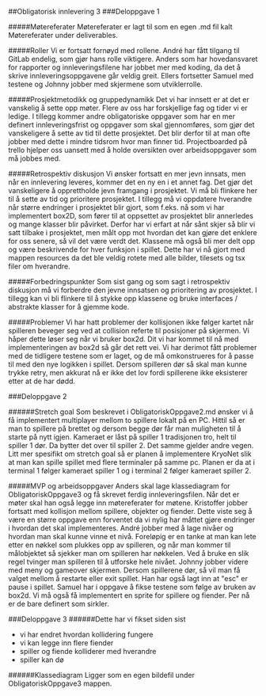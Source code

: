 ##Obligatorisk innlevering 3
###Deloppgave 1

#####Møtereferater
Møtereferater er lagt til som en egen .md fil kalt Møtereferater under deliverables.

#####Roller
Vi er fortsatt fornøyd med rollene. André har fått tilgang til GitLab endelig, som
gjør hans rolle viktigere. Anders som har hovedansvaret for rapporter og innleveringsfilene
har jobbet mer med koding, da det å skrive innleveringsoppgavene går veldig greit. Ellers fortsetter
Samuel med testene og Johnny jobber med skjermene som utviklerrolle.

#####Prosjektmetodikk og gruppedynamikk
Det vi har innsett er at det er vanskelig å sette opp møter. Flere av oss har forskjellige fag
og tider vi er ledige. I tillegg kommer andre obligatoriske oppgaver som har en mer definert
innleveringsfrist og oppgaver som skal gjennomføres, som gjør det vanskeligere å sette av tid til 
dette prosjektet. Det blir derfor til at man ofte jobber med dette i mindre tidsrom hvor man finner tid.
Projectboarded på trello hjelper oss uansett med å holde oversikten over arbeidsoppgaver som må jobbes med.

#####Retrospektiv diskusjon
Vi ønsker fortsatt en mer jevn innsats, men når en innlevering leveres, kommer
det en ny en i et annet fag. Det gjør det vanskeligere å opprettholde jevn framgang i prosjektet.
Vi må bli flinkere her til å sette av tid og prioritere prosjektet.
I tillegg må vi oppdatere hverandre når større endringer i prosjektet blir gjort, som f.eks. nå som vi har 
implementert box2D, som fører til at oppsettet av prosjektet blir annerledes og mange klasser blir påvirket.
Derfor har vi erfart at når sånt skjer så blir vi satt tilbake i prosjektet, men målt opp mot hvordan det kan gjøre
det enklere for oss senere, så vil det være verdt det. 
Klassene må også bli mer delt opp og være beskrivende for hver funksjon i spillet. Dette har vi nå gjort med mappen resources
da det ble veldig rotete med alle bilder, tilesets og tsx filer om hverandre. 

#####Forbedringspunkter
Som sist gang og som sagt i retrospektiv diskusjon må vi forberdre den jevne innsatsen og prioritering
av prosjektet. I tillegg kan vi bli flinkere til å stykke opp klassene og bruke interfaces / abstrakte klasser for å
gjemme kode. 

#####Problemer
Vi har hatt problemer der kollisjonen ikke følger kartet når spilleren beveger seg
ved at collision referte til posisjoner på skjermen. Vi håper dette løser seg 
når vi bruker box2d. Dit vi har kommet til nå med implementeringen av box2d så går det rett vei. 
Vi har derimot fått problemer med de tidligere testene som er laget, og de må omkonstrueres for å passe til
med den nye logikken i spillet. 
Dersom spilleren dør så skal man kunne trykke retry, men akkurat nå er ikke det lov fordi spillerene ikke eksisterer 
etter at de har dødd. 

###Deloppgave 2

######Stretch goal
Som beskrevet i ObligatoriskOppgave2.md ønsker vi å få implementert multiplayer mellom
to spillere lokalt på en PC. Hittil så er man to spillere på brettet og dersom begge dør får man muligheten til 
å starte på nytt igjen. Kameraet er låst på spiller 1 tradisjonen tro, helt til spiller 1 dør. Da bytter det over til 
spiller 2. Det samme gjelder andre vegen. Litt mer spesifikt om stretch goal så er planen å implementere KryoNet slik at man kan spille spillet med flere
terminaler på samme pc. Planen er da at i terminal 1 følger kameraet spiller 1 og i terminal 2 følger kameraet spiller 2.

#####MVP og arbeidsoppgaver
Anders skal lage klassediagram for ObligatoriskOppgave3 og få skrevet
ferdig innleveringsfilen. Når det er møter skal han også legge inn møtereferater
for møtene. Kristoffer jobber fortsatt med kollisjon mellom spillere, objekter og fiender. Dette 
viste seg å være en større oppgave enn forventet da vi nylig har måttet gjøre
endringer i hvordan det skal implementeres. André jobber med å lage nivåer og hvordan man skal 
kunne vinne et nivå. Foreløpig er en tanke at man kan lete etter en nøkkel som plukkes opp av
spilleren, og når man kommer til målobjektet så sjekker man om spilleren har nøkkelen. Ved å bruke en
slik regel tvinger man spilleren til å utforske hele nivået. Johnny jobber videre med meny og gameover skjermen. 
Dersom spillerene dør, så vil man få valget mellom å restarte eller exit spillet. Han har også lagt inn at "esc" er
pause i spillet. Samuel har i oppgave å fikse testene som følge av bruken av box2d. Vi må også få implementert en sprite for
spillere og fiender. Per nå er de bare definert som sirkler.


###Deloppgave 3
######Dette har vi fikset siden sist
- vi har endret hvordan kollidering fungere
- vi kan legge inn flere fiender
- spiller og fiende kolliderer med hverandre
- spiller kan dø


######Klassediagram
Ligger som en egen bildefil under ObligatoriskOppgave3 mappen.
